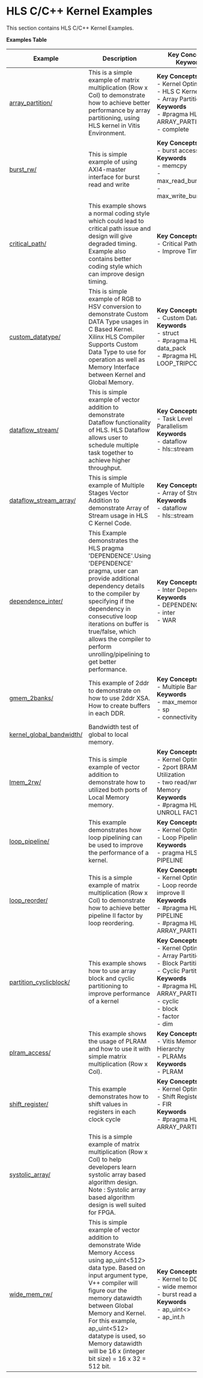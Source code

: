 HLS C/C++ Kernel Examples
==================================
This section contains HLS C/C++ Kernel Examples.

 __Examples Table__ 

Example        | Description           | Key Concepts / Keywords 
---------------|-----------------------|-------------------------
[array_partition/][]|This is a simple example of matrix multiplication (Row x Col) to demonstrate how to achieve better performance by array partitioning, using HLS kernel in Vitis Environment.|__Key__ __Concepts__<br> - Kernel Optimization<br> - HLS C Kernel<br> - Array Partition<br>__Keywords__<br> - #pragma HLS ARRAY_PARTITION<br> - complete
[burst_rw/][]|This is simple example of using AXI4-master interface for burst read and write|__Key__ __Concepts__<br> - burst access<br>__Keywords__<br> - memcpy<br> - max_read_burst_length<br> - max_write_burst_length
[critical_path/][]|This example shows a normal coding style which could lead to critical path issue and design will give degraded timing.  Example also contains better coding style which can improve design timing.|__Key__ __Concepts__<br> - Critical Path handling<br> - Improve Timing<br>
[custom_datatype/][]|This is simple example of RGB to HSV conversion to demonstrate Custom DATA Type usages in C Based Kernel. Xilinx HLS Compiler Supports Custom Data Type to use for operation as well as Memory Interface between Kernel and Global Memory.|__Key__ __Concepts__<br> - Custom Datatype<br>__Keywords__<br> - struct<br> - #pragma HLS data_pack<br> - #pragma HLS LOOP_TRIPCOUNT
[dataflow_stream/][]|This is simple example of vector addition to demonstrate Dataflow functionality of HLS. HLS Dataflow allows user to schedule multiple task together to achieve higher throughput.|__Key__ __Concepts__<br> - Task Level Parallelism<br>__Keywords__<br> - dataflow<br> - hls::stream
[dataflow_stream_array/][]|This is simple example of Multiple Stages Vector Addition to demonstrate Array of Stream usage in HLS C Kernel Code.|__Key__ __Concepts__<br> - Array of Stream<br>__Keywords__<br> - dataflow<br> - hls::stream
[dependence_inter/][]|This Example demonstrates the HLS pragma 'DEPENDENCE'.Using 'DEPENDENCE' pragma, user can provide additional dependency details to the compiler by specifying if the dependency in consecutive loop iterations on buffer is true/false, which allows the compiler to perform unrolling/pipelining to get better performance.|__Key__ __Concepts__<br> - Inter Dependence<br>__Keywords__<br> - DEPENDENCE<br> - inter<br> - WAR
[gmem_2banks/][]|This example of 2ddr to demonstrate on how to use 2ddr XSA. How to create buffers in each DDR.|__Key__ __Concepts__<br> - Multiple Banks<br>__Keywords__<br> - max_memory_ports<br> - sp<br> - connectivity
[kernel_global_bandwidth/][]|Bandwidth test of global to local memory.|
[lmem_2rw/][]|This is simple example of vector addition to demonstrate how to utilized both ports of Local Memory memory.|__Key__ __Concepts__<br> - Kernel Optimization<br> - 2port BRAM Utilization<br> - two read/write Local Memory<br>__Keywords__<br> - #pragma HLS UNROLL FACTOR=2
[loop_pipeline/][]|This example demonstrates how loop pipelining can be used to improve the performance of a kernel.|__Key__ __Concepts__<br> - Kernel Optimization<br> - Loop Pipelining<br>__Keywords__<br> - pragma HLS PIPELINE
[loop_reorder/][]|This is a simple example of matrix multiplication (Row x Col) to demonstrate how to achieve better pipeline II factor by loop reordering.|__Key__ __Concepts__<br> - Kernel Optimization<br> - Loop reorder to improve II<br>__Keywords__<br> - #pragma HLS PIPELINE<br> - #pragma HLS ARRAY_PARTITION
[partition_cyclicblock/][]|This example shows how to use array block and cyclic partitioning to improve performance of a kernel|__Key__ __Concepts__<br> - Kernel Optimization<br> - Array Partitioning<br> - Block Partition<br> - Cyclic Partition<br>__Keywords__<br> - #pragma HLS ARRAY_PARTITION<br> - cyclic<br> - block<br> - factor<br> - dim
[plram_access/][]|This example shows the usage of PLRAM and how to use it with simple matrix multiplication (Row x Col).|__Key__ __Concepts__<br> - Vitis Memory Hierarchy<br> - PLRAMs<br>__Keywords__<br> - PLRAM
[shift_register/][]|This example demonstrates how to shift values in registers in each clock cycle|__Key__ __Concepts__<br> - Kernel Optimization<br> - Shift Register<br> - FIR<br>__Keywords__<br> - #pragma HLS ARRAY_PARTITION
[systolic_array/][]|This is a simple example of matrix multiplication (Row x Col) to help developers learn systolic array based algorithm design. Note : Systolic array based algorithm design is well suited for FPGA.|
[wide_mem_rw/][]|This is simple example of vector addition to demonstrate Wide Memory Access using ap_uint<512> data type. Based on input argument type, V++ compiler will figure our the memory datawidth between Global Memory and Kernel. For this example, ap_uint<512> datatype is used, so Memory datawidth will be 16 x (integer bit size) = 16 x 32 = 512 bit.|__Key__ __Concepts__<br> - Kernel to DDR<br> - wide memory access<br> - burst read and write<br>__Keywords__<br> - ap_uint<><br> - ap_int.h

[.]:.
[array_partition/]:array_partition/
[burst_rw/]:burst_rw/
[critical_path/]:critical_path/
[custom_datatype/]:custom_datatype/
[dataflow_stream/]:dataflow_stream/
[dataflow_stream_array/]:dataflow_stream_array/
[dependence_inter/]:dependence_inter/
[gmem_2banks/]:gmem_2banks/
[kernel_global_bandwidth/]:kernel_global_bandwidth/
[lmem_2rw/]:lmem_2rw/
[loop_pipeline/]:loop_pipeline/
[loop_reorder/]:loop_reorder/
[partition_cyclicblock/]:partition_cyclicblock/
[plram_access/]:plram_access/
[shift_register/]:shift_register/
[systolic_array/]:systolic_array/
[wide_mem_rw/]:wide_mem_rw/
